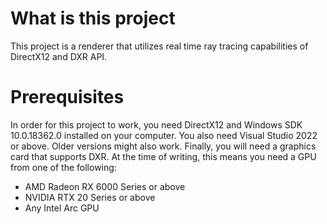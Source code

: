 <h1>What is this project</h1>
This project is a renderer that utilizes real time ray tracing capabilities of DirectX12 and DXR API.

<h1>Prerequisites</h1>
In order for this project to work, you need DirectX12 and Windows SDK 10.0.18362.0 installed on your computer. You also need Visual Studio 2022 or above. Older versions might also work. Finally, you will need a graphics card that supports DXR. At the time of writing, this means you need a GPU from one of the following:
<ul>
    <li>AMD Radeon RX 6000 Series or above</li>
    <li>NVIDIA RTX 20 Series or above</li>
    <li>Any Intel Arc GPU</li>
</ul>
